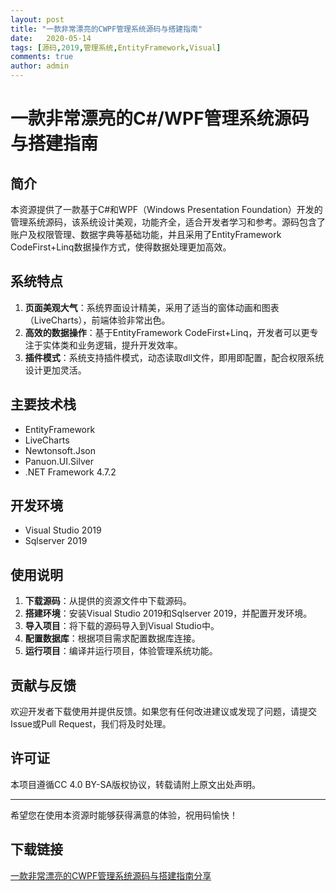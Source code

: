 ```yaml
---
layout: post
title: "一款非常漂亮的CWPF管理系统源码与搭建指南"
date:   2020-05-14
tags: [源码,2019,管理系统,EntityFramework,Visual]
comments: true
author: admin
---
```

# 一款非常漂亮的C#/WPF管理系统源码与搭建指南

## 简介

本资源提供了一款基于C#和WPF（Windows Presentation Foundation）开发的管理系统源码，该系统设计美观，功能齐全，适合开发者学习和参考。源码包含了账户及权限管理、数据字典等基础功能，并且采用了EntityFramework CodeFirst+Linq数据操作方式，使得数据处理更加高效。

## 系统特点

1. **页面美观大气**：系统界面设计精美，采用了适当的窗体动画和图表（LiveCharts），前端体验非常出色。
2. **高效的数据操作**：基于EntityFramework CodeFirst+Linq，开发者可以更专注于实体类和业务逻辑，提升开发效率。
3. **插件模式**：系统支持插件模式，动态读取dll文件，即用即配置，配合权限系统设计更加灵活。

## 主要技术栈

- EntityFramework
- LiveCharts
- Newtonsoft.Json
- Panuon.UI.Silver
- .NET Framework 4.7.2

## 开发环境

- Visual Studio 2019
- Sqlserver 2019

## 使用说明

1. **下载源码**：从提供的资源文件中下载源码。
2. **搭建环境**：安装Visual Studio 2019和Sqlserver 2019，并配置开发环境。
3. **导入项目**：将下载的源码导入到Visual Studio中。
4. **配置数据库**：根据项目需求配置数据库连接。
5. **运行项目**：编译并运行项目，体验管理系统功能。

## 贡献与反馈

欢迎开发者下载使用并提供反馈。如果您有任何改进建议或发现了问题，请提交Issue或Pull Request，我们将及时处理。

## 许可证

本项目遵循CC 4.0 BY-SA版权协议，转载请附上原文出处声明。

---

希望您在使用本资源时能够获得满意的体验，祝用码愉快！

## 下载链接

[一款非常漂亮的CWPF管理系统源码与搭建指南分享](https://pan.quark.cn/s/c052d8cc80bc)